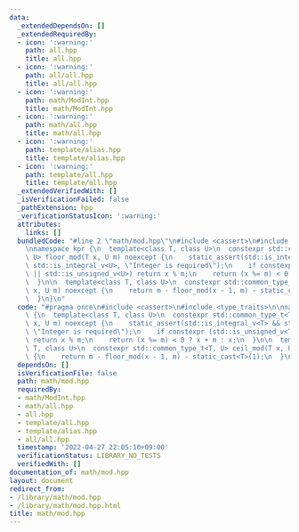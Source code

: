 ```yaml
---
data:
  _extendedDependsOn: []
  _extendedRequiredBy:
  - icon: ':warning:'
    path: all.hpp
    title: all.hpp
  - icon: ':warning:'
    path: all/all.hpp
    title: all/all.hpp
  - icon: ':warning:'
    path: math/ModInt.hpp
    title: math/ModInt.hpp
  - icon: ':warning:'
    path: math/all.hpp
    title: math/all.hpp
  - icon: ':warning:'
    path: template/alias.hpp
    title: template/alias.hpp
  - icon: ':warning:'
    path: template/all.hpp
    title: template/all.hpp
  _extendedVerifiedWith: []
  _isVerificationFailed: false
  _pathExtension: hpp
  _verificationStatusIcon: ':warning:'
  attributes:
    links: []
  bundledCode: "#line 2 \"math/mod.hpp\"\n#include <cassert>\n#include <type_traits>\n\
    \nnamespace kpr {\n  template<class T, class U>\n  constexpr std::common_type_t<T,\
    \ U> floor_mod(T x, U m) noexcept {\n    static_assert(std::is_integral_v<T> &&\
    \ std::is_integral_v<U>, \"Integer is required\");\n    if constexpr (std::is_unsigned_v<T>\
    \ || std::is_unsigned_v<U>) return x % m;\n    return (x %= m) < 0 ? x + m : x;\n\
    \  }\n\n  template<class T, class U>\n  constexpr std::common_type_t<T, U> ceil_mod(T\
    \ x, U m) noexcept {\n    return m - floor_mod(x - 1, m) - static_cast<T>(1);\n\
    \  }\n}\n"
  code: "#pragma once\n#include <cassert>\n#include <type_traits>\n\nnamespace kpr\
    \ {\n  template<class T, class U>\n  constexpr std::common_type_t<T, U> floor_mod(T\
    \ x, U m) noexcept {\n    static_assert(std::is_integral_v<T> && std::is_integral_v<U>,\
    \ \"Integer is required\");\n    if constexpr (std::is_unsigned_v<T> || std::is_unsigned_v<U>)\
    \ return x % m;\n    return (x %= m) < 0 ? x + m : x;\n  }\n\n  template<class\
    \ T, class U>\n  constexpr std::common_type_t<T, U> ceil_mod(T x, U m) noexcept\
    \ {\n    return m - floor_mod(x - 1, m) - static_cast<T>(1);\n  }\n}\n"
  dependsOn: []
  isVerificationFile: false
  path: math/mod.hpp
  requiredBy:
  - math/ModInt.hpp
  - math/all.hpp
  - all.hpp
  - template/all.hpp
  - template/alias.hpp
  - all/all.hpp
  timestamp: '2022-04-27 22:05:10+09:00'
  verificationStatus: LIBRARY_NO_TESTS
  verifiedWith: []
documentation_of: math/mod.hpp
layout: document
redirect_from:
- /library/math/mod.hpp
- /library/math/mod.hpp.html
title: math/mod.hpp
---
```

